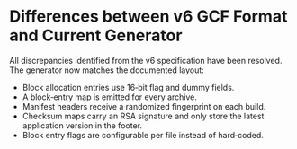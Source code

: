 # Differences between v6 GCF Format and Current Generator

All discrepancies identified from the v6 specification have been resolved. The generator now
matches the documented layout:

- Block allocation entries use 16‑bit flag and dummy fields.
- A block‑entry map is emitted for every archive.
- Manifest headers receive a randomized fingerprint on each build.
- Checksum maps carry an RSA signature and only store the latest application version in the footer.
- Block entry flags are configurable per file instead of hard‑coded.
